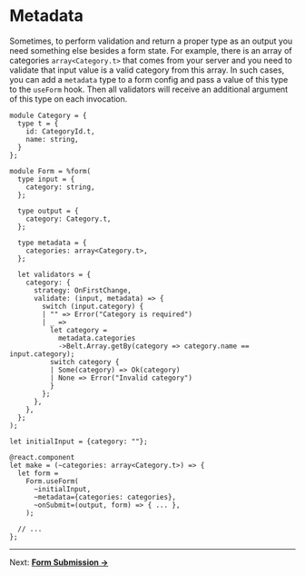 # Metadata
Sometimes, to perform validation and return a proper type as an output you need something else besides a form state. For example, there is an array of categories `array<Category.t>` that comes from your server and you need to validate that input value is a valid category from this array. In such cases, you can add a `metadata` type to a form config and pass a value of this type to the `useForm` hook. Then all validators will receive an additional argument of this type on each invocation.

```reason
module Category = {
  type t = {
    id: CategoryId.t,
    name: string,
  }
};

module Form = %form(
  type input = {
    category: string,
  };

  type output = {
    category: Category.t,
  };

  type metadata = {
    categories: array<Category.t>,
  };

  let validators = {
    category: {
      strategy: OnFirstChange,
      validate: (input, metadata) => {
        switch (input.category) {
        | "" => Error("Category is required")
        | _ =>
          let category =
            metadata.categories
            ->Belt.Array.getBy(category => category.name == input.category);
          switch category {
          | Some(category) => Ok(category)
          | None => Error("Invalid category")
          }
        };
      },
    },
  };
);

let initialInput = {category: ""};

@react.component
let make = (~categories: array<Category.t>) => {
  let form =
    Form.useForm(
      ~initialInput,
      ~metadata={categories: categories},
      ~onSubmit=(output, form) => { ... },
    );

  // ...
};
```

---

Next: **[Form Submission →](./09-FormSubmission.md)**
